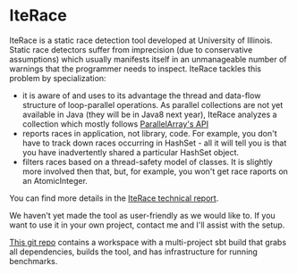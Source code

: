 IteRace
=======

IteRace is a static race detection tool developed at University of Illinois. 
Static race detectors suffer from imprecision (due to conservative assumptions) which usually manifests itself in an unmanageable number of warnings that the programmer needs to inspect.
IteRace tackles this problem by specialization:
 - it is aware of and uses to its advantage the thread and data-flow structure of loop-parallel operations. As parallel collections are not yet available in Java (they will be in Java8 next year), IteRace analyzes a collection which mostly follows [ParallelArray's API](http://gee.cs.oswego.edu/dl/concurrency-interest/index.html)
 - reports races in application, not library, code. For example, you don't have to track down races occurring in HashSet - all it will tell you is that you have inadvertently shared a particular HashSet object.   
 - filters races based on a thread-safety model of classes. It is slightly more involved then that, but, for example, you won't get race raports on an AtomicInteger.

You can find more details in the [IteRace technical report](https://www.ideals.illinois.edu/handle/2142/42545).

We haven't yet made the tool as user-friendly as we would like to. If you want to use it in your own project, contact me and I'll assist with the setup.

[This git repo](https://github.com/cos/workspace-iterace) contains a workspace with a multi-project sbt build that grabs all dependencies, builds the tool, and has infrastructure for running benchmarks.
